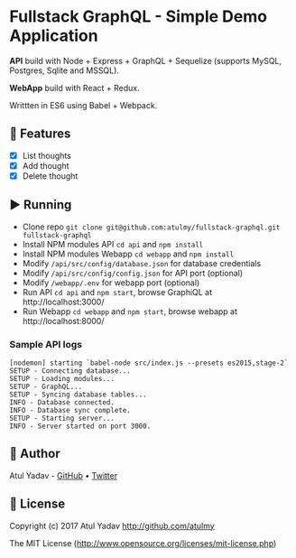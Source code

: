 # Fullstack GraphQL - Simple Demo Application

**API** build with Node + Express + GraphQL + Sequelize (supports MySQL, Postgres, Sqlite and MSSQL). 

**WebApp** build with React + Redux. 

Writtten in ES6 using Babel + Webpack.

## 📝 Features
- [x] List thoughts
- [x] Add thought
- [x] Delete thought

## ▶️ Running
- Clone repo `git clone git@github.com:atulmy/fullstack-graphql.git fullstack-graphql`
- Install NPM modules API `cd api` and `npm install`
- Install NPM modules Webapp `cd webapp` and `npm install`
- Modify `/api/src/config/database.json` for database credentials
- Modify `/api/src/config/config.json` for API port (optional)
- Modify `/webapp/.env` for webapp port (optional)
- Run API `cd api` and `npm start`, browse GraphiQL at http://localhost:3000/
- Run Webapp `cd webapp` and `npm start`, browse webapp at http://localhost:8000/

### Sample API logs
```
[nodemon] starting `babel-node src/index.js --presets es2015,stage-2`
SETUP - Connecting database...
SETUP - Loading modules...
SETUP - GraphQL...
SETUP - Syncing database tables...
INFO - Database connected.
INFO - Database sync complete.
SETUP - Starting server...
INFO - Server started on port 3000.
```

## 🎩 Author
Atul Yadav - [GitHub](https://github.com/atulmy) &bull; [Twitter](https://twitter.com/atulmy)

## 📜 License
Copyright (c) 2017 Atul Yadav http://github.com/atulmy

The MIT License (http://www.opensource.org/licenses/mit-license.php)
